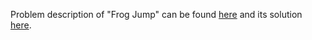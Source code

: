 Problem description of "Frog Jump" can be found [here](https://leetcode.com/problems/frog-jump/) and its solution [here](https://github.com/aurimas13/LeetCode-HR-MAANG/blob/main/LeetCode/Python%20Solutions/Frog%20Jump/jump.py).
